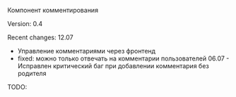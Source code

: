 Компонент комментирования

Version: 0.4

Recent changes:
12.07 
- Управление комментариями через фронтенд
- fixed: можно только отвечать на комментарии пользователей
06.07 - Исправлен критический баг при добавлении комментария без родителя

TODO:
